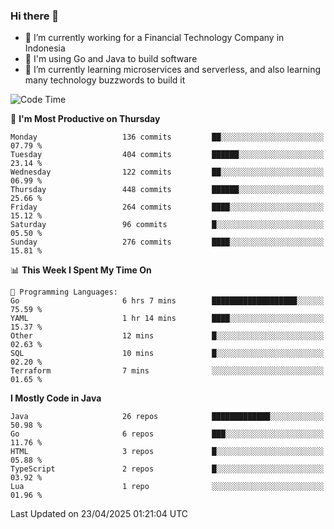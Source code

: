 ### Hi there 👋

<!--
**mazzama/mazzama** is a ✨ _special_ ✨ repository because its `README.md` (this file) appears on your GitHub profile.

Here are some ideas to get you started:

- 🔭 I’m currently working on ...
- 🌱 I’m currently learning ...
- 👯 I’m looking to collaborate on ...
- 🤔 I’m looking for help with ...
- 💬 Ask me about ...
- 📫 How to reach me: ...
- 😄 Pronouns: ...
- ⚡ Fun fact: ...
-->

- 🔭 I’m currently working for a Financial Technology Company in Indonesia
- :gun: I'm using Go and Java to build software
- 🌱 I’m currently learning microservices and serverless, and also learning many technology buzzwords to build it

<!--START_SECTION:waka-->
![Code Time](http://img.shields.io/badge/Code%20Time-3%2C855%20hrs%2027%20mins-blue)

📅 **I'm Most Productive on Thursday** 

```text
Monday                   136 commits         ██░░░░░░░░░░░░░░░░░░░░░░░   07.79 % 
Tuesday                  404 commits         ██████░░░░░░░░░░░░░░░░░░░   23.14 % 
Wednesday                122 commits         ██░░░░░░░░░░░░░░░░░░░░░░░   06.99 % 
Thursday                 448 commits         ██████░░░░░░░░░░░░░░░░░░░   25.66 % 
Friday                   264 commits         ████░░░░░░░░░░░░░░░░░░░░░   15.12 % 
Saturday                 96 commits          █░░░░░░░░░░░░░░░░░░░░░░░░   05.50 % 
Sunday                   276 commits         ████░░░░░░░░░░░░░░░░░░░░░   15.81 % 
```


📊 **This Week I Spent My Time On** 

```text
💬 Programming Languages: 
Go                       6 hrs 7 mins        ███████████████████░░░░░░   75.59 % 
YAML                     1 hr 14 mins        ████░░░░░░░░░░░░░░░░░░░░░   15.37 % 
Other                    12 mins             █░░░░░░░░░░░░░░░░░░░░░░░░   02.63 % 
SQL                      10 mins             █░░░░░░░░░░░░░░░░░░░░░░░░   02.20 % 
Terraform                7 mins              ░░░░░░░░░░░░░░░░░░░░░░░░░   01.65 % 
```

**I Mostly Code in Java** 

```text
Java                     26 repos            █████████████░░░░░░░░░░░░   50.98 % 
Go                       6 repos             ███░░░░░░░░░░░░░░░░░░░░░░   11.76 % 
HTML                     3 repos             █░░░░░░░░░░░░░░░░░░░░░░░░   05.88 % 
TypeScript               2 repos             █░░░░░░░░░░░░░░░░░░░░░░░░   03.92 % 
Lua                      1 repo              ░░░░░░░░░░░░░░░░░░░░░░░░░   01.96 % 
```




 Last Updated on 23/04/2025 01:21:04 UTC
<!--END_SECTION:waka-->
